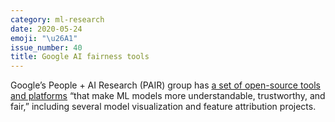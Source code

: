 ```yaml
---
category: ml-research
date: 2020-05-24
emoji: "\u26A1"
issue_number: 40
title: Google AI fairness tools
---
```


Google’s People + AI Research (PAIR) group has [a set of open-source tools and platforms](https://pair.withgoogle.com/tools/?utm_campaign=Dynamically%20Typed&utm_medium=email&utm_source=Revue%20newsletter) “that make ML models more understandable, trustworthy, and fair,” including several model visualization and feature attribution projects.